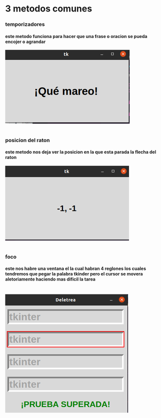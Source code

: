 # 3 metodos comunes 

### temporizadores 

#### este metodo funciona para hacer que una frase o oracion se pueda encojer o agrandar 

![temporizador](temporizador.png "temporizador")
#
### posicion del raton

#### este metodo nos deja ver la posicion en la que esta parada la flecha del raton

![posicion_del_raton](posicion_del_raton.png "posicion del raton")
#
### foco

#### este nos habre una ventana el la cual habran 4 reglones los cuales tendremos que pegar la palabra tkinder pero el cursor se movera aletoriamente haciendo mas dificil la tarea 
#
![foco](foco.png "foco")